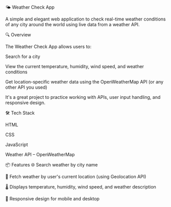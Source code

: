 🌤️ Weather Check App                                               
 
A simple and elegant web application to check real-time weather conditions of any city around the world using live data from a weather API.

🔍 Overview

The Weather Check App allows users to:

Search for a city

View the current temperature, humidity, wind speed, and weather conditions

Get location-specific weather data using the OpenWeatherMap API (or any other API you used)

It's a great project to practice working with APIs, user input handling, and responsive design.



🛠️ Tech Stack

HTML

CSS

JavaScript 

Weather API – OpenWeatherMap

📦 Features
🌐 Search weather by city name

📍 Fetch weather by user's current location (using Geolocation API)

🌡️ Displays temperature, humidity, wind speed, and weather description

📱 Responsive design for mobile and desktop

